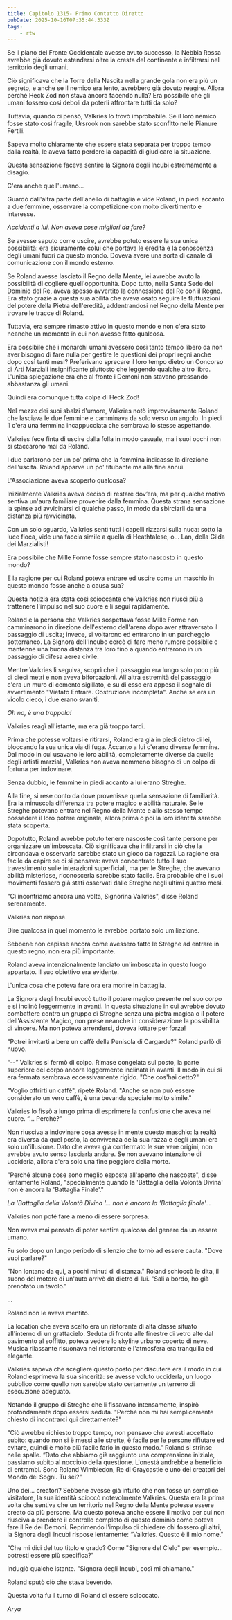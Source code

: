 ```yaml
---
title: Capitolo 1315- Primo Contatto Diretto
pubDate: 2025-10-16T07:35:44.333Z
tags:
    - rtw
---
```



Se il piano del Fronte Occidentale avesse avuto successo, la Nebbia Rossa avrebbe già dovuto estendersi oltre la cresta del continente e infiltrarsi nel territorio degli umani.


Ciò significava che la Torre della Nascita nella grande gola non era più un segreto, e anche se il nemico era lento, avrebbero già dovuto reagire. Allora perché Heck Zod non stava ancora facendo nulla? Era possibile che gli umani fossero così deboli da poterli affrontare tutti da solo?


Tuttavia, quando ci pensò, Valkries lo trovò improbabile. Se il loro nemico fosse stato così fragile, Ursrook non sarebbe stato sconfitto nelle Pianure Fertili.


Sapeva molto chiaramente che essere stata separata per troppo tempo dalla realtà, le aveva fatto perdere la capacità di giudicare la situazione.


Questa sensazione faceva sentire la Signora degli Incubi estremamente a disagio.


C'era anche quell'umano...


Guardò dall'altra parte dell'anello di battaglia e vide Roland, in piedi accanto a due femmine, osservare la competizione con molto divertimento e interesse.


<em>Accidenti a lui. Non aveva cose migliori da fare?</em>


Se avesse saputo come uscire, avrebbe potuto essere la sua unica possibilità: era sicuramente colui che portava le eredità e la conoscenza degli umani fuori da questo mondo. Doveva avere una sorta di canale di comunicazione con il mondo esterno.


Se Roland avesse lasciato il Regno della Mente, lei avrebbe avuto la possibilità di cogliere quell'opportunità. Dopo tutto, nella Santa Sede del Dominio del Re, aveva spesso avvertito la connessione del Re con il Regno. Era stato grazie a questa sua abilità che aveva osato seguire le fluttuazioni del potere della Pietra dell'eredità, addentrandosi nel Regno della Mente per trovare le tracce di Roland.


Tuttavia, era sempre rimasto attivo in questo mondo e non c'era stato neanche un momento in cui non avesse fatto qualcosa.


Era possibile che i monarchi umani avessero così tanto tempo libero da non aver bisogno di fare nulla per gestire le questioni dei propri regni anche dopo così tanti mesi? Preferivano sprecare il loro tempo dietro un Concorso di Arti Marziali insignificante piuttosto che leggendo qualche altro libro. L'unica spiegazione era che al fronte i Demoni non stavano pressando abbastanza gli umani.


Quindi era comunque tutta colpa di Heck Zod!


Nel mezzo dei suoi sbalzi d'umore, Valkries notò improvvisamente Roland che lasciava le due femmine e camminava da solo verso un angolo. In piedi lì c'era una femmina incappucciata che sembrava lo stesse aspettando.


Valkries fece finta di uscire dalla folla in modo casuale, ma i suoi occhi non si staccarono mai da Roland.


I due parlarono per un po' prima che la femmina indicasse la direzione dell'uscita. Roland apparve un po' titubante ma alla fine annuì.


L'Associazione aveva scoperto qualcosa?


Inizialmente Valkries aveva deciso di restare dov’era, ma per qualche motivo sentiva un'aura familiare provenire dalla femmina. Questa strana sensazione la spinse ad avvicinarsi di qualche passo, in modo da sbirciarli da una distanza più ravvicinata.


Con un solo sguardo, Valkries sentì tutti i capelli rizzarsi sulla nuca: sotto la luce fioca, vide una faccia simile a quella di Heathtalese, o... Lan, della Gilda dei Marzialisti!


Era possibile che Mille Forme fosse sempre stato nascosto in questo mondo?


E la ragione per cui Roland poteva entrare ed uscire come un maschio in questo mondo fosse anche a causa sua?


Questa notizia era stata così scioccante che Valkries non riuscì più a trattenere l'impulso nel suo cuore e li seguì rapidamente.


Roland e la persona che Valkries sospettava fosse Mille Forme non camminarono in direzione dell'esterno dell'arena dopo aver attraversato il passaggio di uscita; invece, si voltarono ed entrarono in un parcheggio sotterraneo. La Signora dell'Incubo cercò di fare meno rumore possibile e mantenne una buona distanza tra loro fino a quando entrarono in un passaggio di difesa aerea civile.


Mentre Valkries li seguiva, scoprì che il passaggio era lungo solo poco più di dieci metri e non aveva biforcazioni. All'altra estremità del passaggio c'era un muro di cemento sigillato, e su di esso era appeso il segnale di avvertimento "Vietato Entrare. Costruzione incompleta". Anche se era un vicolo cieco, i due erano svaniti.


<em>Oh no, è una trappola!</em>


Valkries reagì all'istante, ma era già troppo tardi.


Prima che potesse voltarsi e ritirarsi, Roland era già in piedi dietro di lei, bloccando la sua unica via di fuga. Accanto a lui c'erano diverse femmine. Dal modo in cui usavano le loro abilità, completamente diverse da quelle degli artisti marziali, Valkries non aveva nemmeno bisogno di un colpo di fortuna per indovinare.


Senza dubbio, le femmine in piedi accanto a lui erano Streghe.


Alla fine, si rese conto da dove provenisse quella sensazione di familiarità. Era la minuscola differenza tra potere magico e abilità naturale. Se le Streghe potevano entrare nel Regno della Mente e allo stesso tempo possedere il loro potere originale, allora prima o poi la loro identità sarebbe stata scoperta.


Dopotutto, Roland avrebbe potuto tenere nascoste così tante persone per organizzare un'imboscata. Ciò significava che infiltrarsi in ciò che la circondava e osservarla sarebbe stato un gioco da ragazzi. La ragione era facile da capire se ci si pensava: aveva concentrato tutto il suo travestimento sulle interazioni superficiali, ma per le Streghe, che avevano abilità misteriose, riconoscerla sarebbe stato facile. Era probabile che i suoi movimenti fossero già stati osservati dalle Streghe negli ultimi quattro mesi.


"Ci incontriamo ancora una volta, Signorina Valkries", disse Roland serenamente.


Valkries non rispose.


Dire qualcosa in quel momento le avrebbe portato solo umiliazione.


Sebbene non capisse ancora come avessero fatto le Streghe ad entrare in questo regno, non era più importante.


Roland aveva intenzionalmente lanciato un'imboscata in questo luogo appartato. Il suo obiettivo era evidente.


L'unica cosa che poteva fare ora era morire in battaglia.


La Signora degli Incubi evocò tutto il potere magico presente nel suo corpo e si inclinò leggermente in avanti. In questa situazione in cui avrebbe dovuto combattere contro un gruppo di Streghe senza una pietra magica o il potere dell'Assistente Magico, non prese neanche in considerazione la possibilità di vincere. Ma non poteva arrendersi, doveva lottare per forza!


"Potrei invitarti a bere un caffè della Penisola di Cargarde?" Roland parlò di nuovo.


“--” Valkries si fermò di colpo. Rimase congelata sul posto, la parte superiore del corpo ancora leggermente inclinata in avanti. Il modo in cui si era fermata sembrava eccessivamente rigido. "Che cos'hai detto?"


"Voglio offrirti un caffè", ripeté Roland. "Anche se non può essere considerato un vero caffè, è una bevanda speciale molto simile."


Valkries lo fissò a lungo prima di esprimere la confusione che aveva nel cuore. “… Perché?"


Non riusciva a indovinare cosa avesse in mente questo maschio: la realtà era diversa da quel posto, la convivenza della sua razza e degli umani era solo un'illusione. Dato che aveva già confermato le sue vere origini, non avrebbe avuto senso lasciarla andare. Se non avevano intenzione di ucciderla, allora c'era solo una fine peggiore della morte.


"Perché alcune cose sono meglio esposte all'aperto che nascoste", disse lentamente Roland, "specialmente quando la 'Battaglia della Volontà Divina' non è ancora la 'Battaglia Finale'."


<em>La 'Battaglia della Volontà Divina '... non è ancora la 'Battaglia finale'...</em>


Valkries non poté fare a meno di essere sorpresa.


Non aveva mai pensato di poter sentire qualcosa del genere da un essere umano.


Fu solo dopo un lungo periodo di silenzio che tornò ad essere cauta. "Dove vuoi parlare?"


"Non lontano da qui, a pochi minuti di distanza." Roland schioccò le dita, il suono del motore di un'auto arrivò da dietro di lui. "Sali a bordo, ho già prenotato un tavolo."


…


Roland non le aveva mentito.


La location che aveva scelto era un ristorante di alta classe situato all'interno di un grattacielo. Seduta di fronte alle finestre di vetro alte dal pavimento al soffitto, poteva vedere lo skyline urbano coperto di neve. Musica rilassante risuonava nel ristorante e l'atmosfera era tranquilla ed elegante.


Valkries sapeva che scegliere questo posto per discutere era il modo in cui Roland esprimeva la sua sincerità: se avesse voluto ucciderla, un luogo pubblico come quello non sarebbe stato certamente un terreno di esecuzione adeguato.


Notando il gruppo di Streghe che li fissavano intensamente, inspirò profondamente dopo essersi seduta. "Perché non mi hai semplicemente chiesto di incontrarci qui direttamente?"


"Ciò avrebbe richiesto troppo tempo, non pensavo che avresti accettato subito: quando non si è messi alle strette, è facile per le persone rifiutare ed evitare, quindi è molto più facile farlo in questo modo." Roland si strinse nelle spalle. “Dato che abbiamo già raggiunto una comprensione iniziale, passiamo subito al nocciolo della questione. L'onestà andrebbe a beneficio di entrambi. Sono Roland Wimbledon, Re di Graycastle e uno dei creatori del Mondo dei Sogni. Tu sei?"


Uno dei... creatori? Sebbene avesse già intuito che non fosse un semplice visitatore, la sua identità scioccò notevolmente Valkries. Questa era la prima volta che sentiva che un territorio nel Regno della Mente potesse essere creato da più persone. Ma questo poteva anche essere il motivo per cui non riusciva a prendere il controllo completo di questo dominio come poteva fare il Re dei Demoni. Reprimendo l'impulso di chiedere chi fossero gli altri, la Signora degli Incubi rispose lentamente: “Valkries. Questo è il mio nome."


“Che mi dici del tuo titolo e grado? Come "Signore del Cielo" per esempio... potresti essere più specifica?"


Indugiò qualche istante. "Signora degli Incubi, così mi chiamano."


Roland sputò ciò che stava bevendo.


Questa volta fu il turno di Roland di essere scioccato.


<em>Arya</em>




                                


                                



